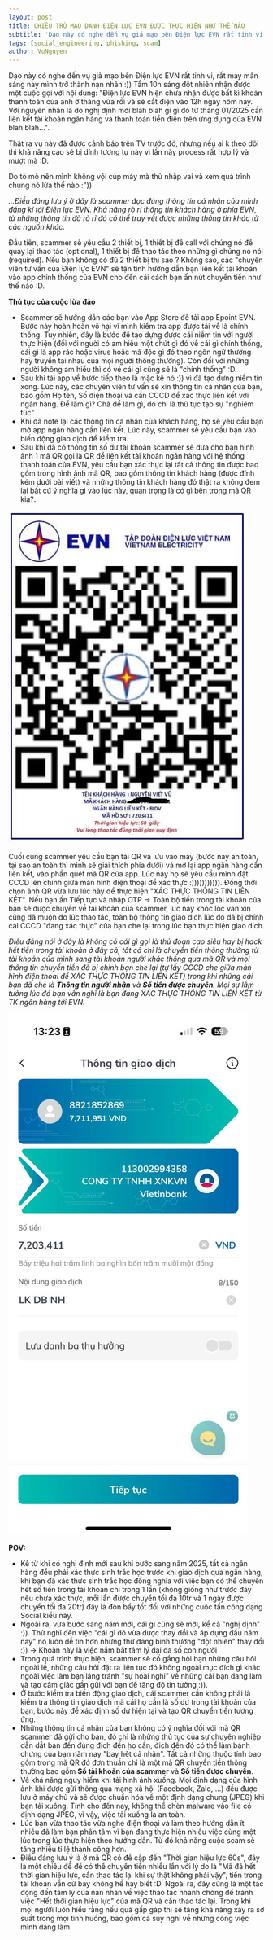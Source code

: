 ```yaml
---
layout: post
title: CHIÊU TRÒ MẠO DANH ĐIỆN LỰC EVN ĐƯỢC THỰC HIỆN NHƯ THẾ NÀO
subtitle: 'Dạo này có nghe đến vụ giả mạo bên Điện lực EVN rất tinh vi, rất may mắn sáng nay mình trở thành nạn nhân :)) Tầm 10h sáng đột nhiên nhận được một cuộc gọi với nội dung: ...'.
tags: [social_engineering, phishing, scam]
author: VuNguyen
---
```


Dạo này có nghe đến vụ giả mạo bên Điện lực EVN rất tinh vi, rất may mắn sáng nay mình trở thành nạn nhân :))
Tầm 10h sáng đột nhiên nhận được một cuộc gọi với nội dung: "Điện lực EVN hiện chưa nhận được bất kì khoản thanh toán của anh ở tháng vừa rồi và sẽ cắt điện vào 12h ngày hôm này. Với nguyên nhân là do nghị định mới blah blah gì gì đó từ tháng 01/2025 cần liên kết tài khoản ngân hàng và thanh toán tiền điện trên ứng dụng của EVN blah blah...".

Thật ra vụ này đã được cảnh báo trên TV trước đó, nhưng nếu ai k theo dõi thì khả năng cao sẽ bị dính tương tự này vì lần này process rất hợp lý và mượt mà :D.

Do tò mò nên mình không vội cúp máy mà thử nhập vai và xem quá trình chúng nó lừa thế nào :"))

_...Điều đáng lưu ý ở đây là scammer đọc đúng thông tin cá nhân của mình đăng kí tới Điện lực EVN. Khả năng rò rỉ thông tin khách hàng ở phía EVN, từ những thông tin đã rò rỉ đó có thể truy vết được những thông tin khác từ các nguồn khác._

Đầu tiên, scammer sẽ yêu cầu 2 thiết bị, 1 thiết bị để call với chúng nó để quay lại thao tác (optional), 1 thiết bị để thao tác theo những gì chúng nó nói (required). Nếu bạn không có đủ 2 thiết bị thì sao ? Không sao, các "chuyên viên tư vấn của Điện lực EVN" sẽ tận tình hướng dẫn bạn liên kết tài khoản vào app chính thống của EVN cho đến cái cách bạn ấn nút chuyển tiền như thế nào :D.

**Thủ tục của cuộc lừa đảo**

- Scammer sẽ hướng dẫn các bạn vào App Store để tải app Epoint EVN. Bước này hoàn hoàn vô hại vì mình kiểm tra app được tải về là chính thống. Tuy nhiên, đây là bước để tạo dựng được cái niềm tin với người thực hiện (đối với người có am hiểu một chút gì đó về cái gì chính thống, cái gì là app rác hoặc virus hoặc mã độc gì đó theo ngôn ngữ thường hay truyền tai nhau của mọi người thông thường). Còn đối với những người không am hiểu thì có vẻ cái gì cũng sẽ là "chính thống" :D.
- Sau khi tải app về bước tiếp theo là mặc kệ nó :)) vì đã tạo dựng niềm tin xong. Lúc này, các chuyên viên tư vấn sẽ xin thông tin cá nhân của bạn, bao gồm Họ tên, Số điện thoại và cần CCCD để xác thực liên kết với ngân hàng. Để làm gì? Chả để làm gì, đó chỉ là thủ tục tạo sự "nghiêm túc"
- Khi đã note lại các thông tin cá nhân của khách hàng, họ sẽ yêu cầu bạn mở app ngân hàng cần liên kết. Lúc này, scammer sẽ yêu cầu bạn vào biến động giao dịch để kiểm tra.
- Sau khi đã có thông tin số dư tài khoản scammer sẽ đưa cho bạn hình ảnh 1 mã QR gọi là QR để liên kết tài khoản ngân hàng với hệ thống thanh toán của EVN, yêu cầu bạn xác thực lại tất cả thông tin được bao gồm trong hình ảnh mã QR, bao gồm thông tin khách hàng (được đính kém dưới bài viết) và những thông tin khách hàng đó thật ra không đem lại bất cứ ý nghĩa gì vào lúc này, quan trọng là có gì bên trong mã QR kia?.

![alt text](/assets/img/photo_2025-01-13_15-52-22-1.jpg)

Cuối cùng scammer yêu cầu bạn tải QR và lưu vào máy (bước này an toàn, tại sao an toàn thì mình sẽ giải thích phía dưới) và mở lại app ngân hàng cần liên kết, vào phần quét mã QR của app. Lúc này họ sẽ yêu cầu mình đặt CCCD lên chính giữa màn hình điện thoại để xác thực :))))))))))). Đồng thời chọn ảnh QR vừa lưu lúc nãy để thực hiện "XÁC THỰC THÔNG TIN LIÊN KẾT". Nếu bạn ấn Tiếp tục và nhập OTP -> Toàn bộ tiền trong tài khoản của bạn sẽ được chuyển về tài khoản của scammer, lúc này khóc lóc van xin cũng đã muộn do lúc thao tác, toàn bộ thông tin giao dịch lúc đó đã bị chính cái CCCD "đang xác thực" của bạn che lại trong lúc bạn thực hiện giao dịch.

*Điều đáng nói ở đây là không có cái gì gọi là thủ đoạn cao siêu hay bị hack hết tiền trong tài khoản ở đây cả, tất cả chỉ là chuyển tiền thông thường từ tài khoản của mình sang tài khoản người khác thông qua mã QR và mọi thông tin chuyển tiền đã bị chính bạn che lại (tự lấy CCCD che giữa màn hình điện thoại để XÁC THỰC THÔNG TIN LIÊN KẾT) trong khi những cái bạn đã che là **Thông tin người nhận** và **Số tiền được chuyển**. Mọi sự lầm tưởng lúc đó bạn vẫn nghĩ là bạn đang XÁC THỰC THÔNG TIN LIÊN KẾT từ TK ngân hàng tới EVN.*

![alt text](/assets/img/photo_2025-01-13_15-52-21.jpg)
 
**POV:**

- Kể từ khi có nghị định mới sau khi bước sang năm 2025, tất cả ngân hàng đều phải xác thực sinh trắc học trước khi giao dịch qua ngân hàng, khi bạn đã xác thực sinh trắc học đồng nghĩa với việc bạn có thể chuyển hết số tiền trong tài khoản chỉ trong 1 lần (không giống như trước đây nêu chưa xác thực, mỗi lần được chuyển tối đa 10tr và 1 ngày được chuyển tối đa 20tr) đây là đòn bẩy tốt đối với những cuộc tấn công dạng Social kiểu này.
- Ngoài ra, vừa bước sang năm mới, cái gì cũng sẽ mới, kể cả "nghị định" :)). Thử nghĩ đến việc "cái gì đó vừa được thay đổi và áp dụng đầu năm nay" nó luôn dễ tin hơn những thứ đang bình thường "đột nhiên" thay đổi :)) -> Khoàn này là việc nắm bắt tâm lý đại đa số con người
- Trong quá trình thực hiện, scammer sẽ cố gắng hỏi bạn những câu hỏi ngoài lề, những câu hỏi đặt ra liên tục đó không ngoài mục đích gì khác ngoài việc làm bạn lảng tránh "sự hoài nghi" về những cái bạn đang làm và tạo cảm giác gần gũi với bạn để tăng độ tin tưởng :)).
- Ở bước kiểm tra biến động giao dịch, cái scammer cần không phải là kiểm tra thông tin giao dịch mà cái họ cần là số dư trong tài khoản của bạn, bước này để xác định số dư hiện tại và tạo QR chuyển tiền tương ứng.
- Những thông tin cá nhân của bạn không có ý nghĩa đối với mã QR scammer đã gửi cho bạn, đó chỉ là những thủ tục của sự chuyên nghiệp dẫn dắt bạn đến đúng đích đến họ cần, đich đến đó có thể làm bánh chưng của bạn năm nay "bay hết cả nhân". Tất cả những thuộc tính bao gồm trong mã QR đó đơn thuần chỉ là một mã QR chuyển tiền thông thường bao gồm **Số tài khoản của scammer** và **Số tiền được chuyển**.
- Về khả năng nguy hiểm khi tải hình ảnh xuống. Mọi định dạng của hình ảnh khi được gửi thông qua mạng xã hội (Facebook, Zalo, ...) đều được lưu ở máy chủ và sẽ được chuẩn hóa về một định dạng chung (JPEG) khi bạn tải xuống. Tính cho đến nay, không thể chèn malware vào file có định dạng JPEG, vì vậy, việc tải xuống là an toàn.
- Lúc bạn vừa thao tác vừa nghe điện thoại và làm theo hướng dẫn ít nhiều đã làm bạn phân tâm vì bạn đang thực hiện nhiều việc cùng một lúc trong lúc thực hiện theo hướng dẫn. Từ đó khả năng cuộc scam sẽ tăng nhiều tỉ lệ thành công hơn.
- Điều đáng lưu ý là ở mã QR có đề cập đến "Thời gian hiệu lực 60s", đây là một chiêu để để có thể chuyển tiền nhiều lần với lý do là "Mã đã hết thời gian hiệu lực, cần thao tác lại khi sự thật không phải vậy", tiền trong tài khoản vẫn cứ bay không hề hay biết :D. Ngoài ra, đây cũng là một tác động đến tâm lý của nạn nhân về việc thao tác nhanh chóng để tránh việc "Hết thời gian hiệu lực" của mã QR và cần thao tác lại. Trong khi mọi người luôn hiểu rằng nếu quá gấp gáp thì sẽ tăng khả năng xảy ra sơ suất trong mọi tình huống, bao gồm cả suy nghĩ về những công việc mình đang làm.